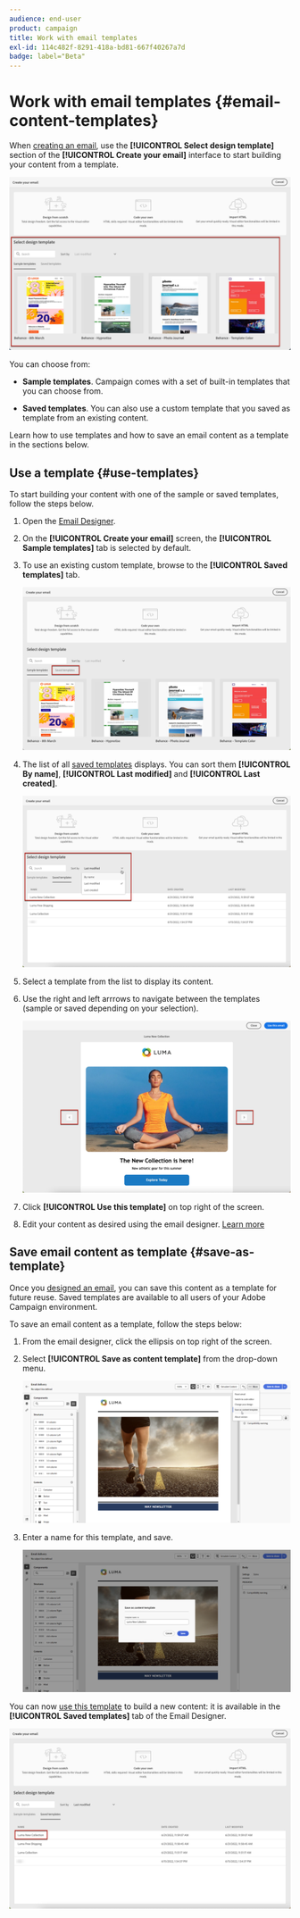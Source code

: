 ```yaml
---
audience: end-user
product: campaign
title: Work with email templates
exl-id: 114c482f-8291-418a-bd81-667f40267a7d
badge: label="Beta" 
---
```

# Work with email templates {#email-content-templates}

When [creating an email](../email/create-email.md), use the **[!UICONTROL Select design template]** section of the **[!UICONTROL Create your email]** interface to start building your content from a template.

![](assets/email_designer-templates.png)

You can choose from:

* **Sample templates**. Campaign comes with a set of built-in templates that you can choose from.

* **Saved templates**. You can also use a custom template that you saved as template from an existing content.

Learn how to use templates and how to save an email content as a template in the sections below.

## Use a template {#use-templates}

To start building your content with one of the sample or saved templates, follow the steps below.

1. Open the [Email Designer](create-email-content.md).

1. On the **[!UICONTROL Create your email]** screen, the **[!UICONTROL Sample templates]** tab is selected by default.

1. To use an existing custom template, browse to the **[!UICONTROL Saved templates]** tab.

    ![](assets/email_designer-saved-templates-tab.png)

1.  The list of all [saved templates](#save-as-template) displays. You can sort them **[!UICONTROL By name]**, **[!UICONTROL Last modified]** and **[!UICONTROL Last created]**.

    ![](assets/email_designer-saved-templates.png)

1. Select a template from the list to display its content.

1. Use the right and left arrrows to navigate between the templates (sample or saved depending on your selection).

    ![](assets/email_designer-saved-templates-navigate.png)

1. Click **[!UICONTROL Use this template]** on top right of the screen.

1. Edit your content as desired using the email designer. [Learn more](create-email-content.md)

## Save email content as template {#save-as-template}

Once you [designed an email](create-email-content.md), you can save this content as a template for future reuse. Saved templates are available to all users of your Adobe Campaign environment.

To save an email content as a template, follow the steps below:

1. From the email designer, click the ellipsis on top right of the screen.

1. Select **[!UICONTROL Save as content template]** from the drop-down menu.

    ![](assets/email_designer-save-template.png)

1. Enter a name for this template, and save.

    ![](assets/email_designer-template-name.png)

You can now [use this template](#use-templates) to build a new content: it is available in the **[!UICONTROL Saved templates]** tab of the Email Designer.

![](assets/email_designer-saved-template.png)
